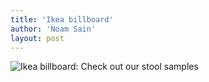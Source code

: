 ```yaml
---
title: 'Ikea billboard'
author: 'Noam Sain'
layout: post
---
```


![Ikea billboard: Check out our stool samples](https://3.bp.blogspot.com/_8aN4krk1nsk/S232DKR_zQI/AAAAAAAAAWs/Urfahagwdqs/s1024/image-6.jpg)